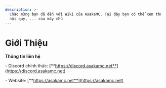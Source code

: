 ```yaml
---
description: >-
  Chào mừng bạn đã đến với Wiki của AsakaMC. Tại đây bạn có thể xem thông tin,
  nội quy, ... của máy chủ
---
```


# Giới Thiệu

**Thông tin liên hệ**

\- Discord chính thức: [**https://discord.asakamc.net**](https://discord.asakamc.net)

\- Website: [**https://asakamc.net**](https://asakamc.net)
